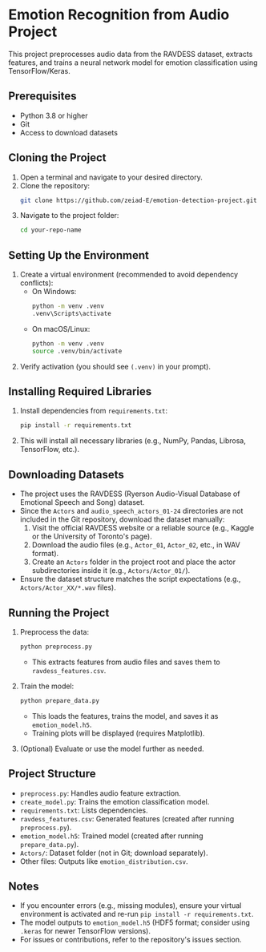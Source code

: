 # Emotion Recognition from Audio Project

This project preprocesses audio data from the RAVDESS dataset, extracts features, and trains a neural network model for emotion classification using TensorFlow/Keras.

## Prerequisites
- Python 3.8 or higher
- Git
- Access to download datasets

## Cloning the Project
1. Open a terminal and navigate to your desired directory.
2. Clone the repository:
   ```bash
   git clone https://github.com/zeiad-E/emotion-detection-project.git
   ```
3. Navigate to the project folder:
   ```bash
   cd your-repo-name
   ```

## Setting Up the Environment
1. Create a virtual environment (recommended to avoid dependency conflicts):
   - On Windows:
     ```bash
     python -m venv .venv
     .venv\Scripts\activate
     ```
   - On macOS/Linux:
     ```bash
     python -m venv .venv
     source .venv/bin/activate
     ```
2. Verify activation (you should see `(.venv)` in your prompt).

## Installing Required Libraries
1. Install dependencies from `requirements.txt`:
   ```bash
   pip install -r requirements.txt
   ```
2. This will install all necessary libraries (e.g., NumPy, Pandas, Librosa, TensorFlow, etc.).

## Downloading Datasets
- The project uses the RAVDESS (Ryerson Audio-Visual Database of Emotional Speech and Song) dataset.
- Since the `Actors` and `audio_speech_actors_01-24` directories are not included in the Git repository, download the dataset manually:
  1. Visit the official RAVDESS website or a reliable source (e.g., Kaggle or the University of Toronto's page).
  2. Download the audio files (e.g., `Actor_01`, `Actor_02`, etc., in WAV format).
  3. Create an `Actors` folder in the project root and place the actor subdirectories inside it (e.g., `Actors/Actor_01/`).
- Ensure the dataset structure matches the script expectations (e.g., `Actors/Actor_XX/*.wav` files).

## Running the Project
1. Preprocess the data:
   ```bash
   python preprocess.py
   ```
   - This extracts features from audio files and saves them to `ravdess_features.csv`.

2. Train the model:
   ```bash
   python prepare_data.py
   ```
   - This loads the features, trains the model, and saves it as `emotion_model.h5`.
   - Training plots will be displayed (requires Matplotlib).

3. (Optional) Evaluate or use the model further as needed.

## Project Structure
- `preprocess.py`: Handles audio feature extraction.
- `create_model.py`: Trains the emotion classification model.
- `requirements.txt`: Lists dependencies.
- `ravdess_features.csv`: Generated features (created after running `preprocess.py`).
- `emotion_model.h5`: Trained model (created after running `prepare_data.py`).
- `Actors/`: Dataset folder (not in Git; download separately).
- Other files: Outputs like `emotion_distribution.csv`.

## Notes
- If you encounter errors (e.g., missing modules), ensure your virtual environment is activated and re-run `pip install -r requirements.txt`.
- The model outputs to `emotion_model.h5` (HDF5 format; consider using `.keras` for newer TensorFlow versions).
- For issues or contributions, refer to the repository's issues section.


